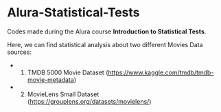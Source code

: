 # Alura-Statistical-Tests
Codes made during the Alura course **Introduction to Statistical Tests**.

Here, we can find statistical analysis about two different Movies Data sources:

  * 1. TMDB 5000 Movie Dataset (https://www.kaggle.com/tmdb/tmdb-movie-metadata)
  * 2. MovieLens Small Dataset (https://grouplens.org/datasets/movielens/)
